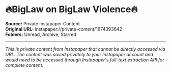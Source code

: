 # 🔥BigLaw on BigLaw Violence🔥

**Source:** Private Instapaper Content  
**Original URL:** instapaper://private-content/1674393642  
**Folders:** Unread, Archive, Starred  

---

*This is private content from Instapaper that cannot be directly accessed via URL. The content was saved privately to your Instapaper account and would need to be accessed through Instapaper's full-text extraction API for complete content.*